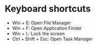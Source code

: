 # Keyboard shortcuts

* Win + E: Open File Manager
* Win + F: Open Application Finder
* Win + L: Lock the screen
* Ctrl + Shift + Esc: Open Task Manager
